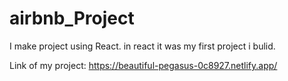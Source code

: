 # airbnb_Project
 I make project using React. in react it was my first project i bulid.

Link of my project: https://beautiful-pegasus-0c8927.netlify.app/
